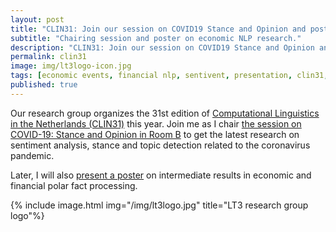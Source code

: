 ```yaml
---
layout: post
title: "CLIN31: Join our session on COVID19 Stance and Opinion and poster on financial polar facts."
subtitle: "Chairing session and poster on economic NLP research."
description: "CLIN31: Join our session on COVID19 Stance and Opinion and poster on financial polar facts."
permalink: clin31
image: img/lt3logo-icon.jpg
tags: [economic events, financial nlp, sentivent, presentation, clin31, research, machine learning]
published: true
---
```


Our research group organizes the 31st edition of [Computational Linguistics in the Netherlands (CLIN31)](https://www.clin31.ugent.be/) this year.
Join me as I chair [the session on COVID-19: Stance and Opinion in Room B](https://www.clin31.ugent.be/programme/#oral-session-1) to get the latest research on sentiment analysis, stance and topic detection related to the coronavirus pandemic.

Later, I will also [present a poster](https://www.clin31.ugent.be/programme/#poster-session-2) on intermediate results in economic and financial polar fact processing.

{% include image.html
            img="/img/lt3logo.jpg"
            title="LT3 research group logo"%}

